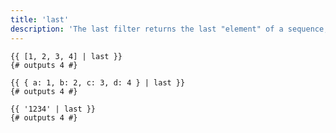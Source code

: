 ```yaml
---
title: 'last'
description: 'The last filter returns the last "element" of a sequence, a mapping, or a string.'
---
```


```canvas {% process=false>
{{ [1, 2, 3, 4] | last }}
{# outputs 4 #}

{{ { a: 1, b: 2, c: 3, d: 4 } | last }}
{# outputs 4 #}

{{ '1234' | last }}
{# outputs 4 #}
```
